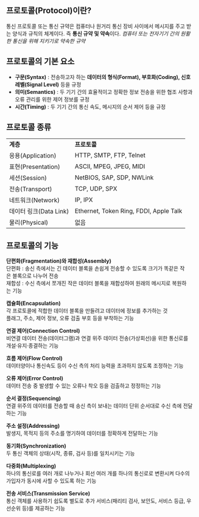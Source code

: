 ## **프로토콜(Protocol)이란?**

통신 프로토콜 또는 통신 규약은 컴퓨터나 원거리 통신 장비 사이에서 메시지를 주고 받는 양식과 규칙의 체계이다. 즉 **통신 규약 및 약속**이다.
*컴퓨터 또는 전자기기 간의 원활한 통신을 위해 지키기로 약속한 규약*

## **프로토콜의 기본 요소**

- **구문(Syntax)** : 전송하고자 하는 **데이터의 형식(Format), 부호화(Coding), 신호 레벨(Signal Level)** 등을 규정
- **의미(Semantics)** : 두 기기 간의 효율적이고 정확한 정보 전송을 위한 협조 사항과 오류 관리를 위한 제어 정보를 규정
- **시간(Timing)** : 두 기기 간의 통신 속도, 메시지의 순서 제어 등을 규정

## **프로토콜 종류**

|   |   |
|---|---|
|**계층**|**프로토콜**|
|응용(Application)|HTTP, SMTP, FTP, Telnet|
|표현(Presentation)|ASCII, MPEG, JPEG, MIDI|
|세션(Session)|NetBIOS, SAP, SDP, NWLink|
|전송(Transport)|TCP, UDP, SPX|
|네트워크(Network)|IP, IPX|
|데이터 링크(Data Link)|Ethernet, Token Ring, FDDI, Apple Talk|
|물리(Physical)|없음|

## **프로토콜의 기능**

**단편화(Fragmentation)와 재합성(Assembly)**  
단편화 : 송신 측에서는 긴 데이터 블록을 손쉽게 전송할 수 있도록 크기가 똑같은 작은 블록으로 나누어 전송  
재합성 : 수신 측에서 쪼개진 작은 데이터 블록을 재합성하여 원래의 메시지로 복원하는 기능

**캡슐화(Encapsulation)**  
각 프로토콜에 적합한 데이터 블록을 만들려고 데이터에 정보를 추가하는 것  
플래그, 주소, 제어 정보, 오류 검출 부호 등을 부착하는 기능

**연결 제어(Connection Control)**  
비연결 데이터 전송(데이터그램)과 연결 위주 데이터 전송(가상회선)을 위한 통신로를 개설·유지·종결하는 기능  
  
**흐름 제어(Flow Control)**  
데이터양이나 통신속도 등이 수신 측의 처리 능력을 초과하지 않도록 조정하는 기능  
  
**오류 제어(Error Control)**  
데이터 전송 중 발생할 수 있는 오류나 착오 등을 검출하고 정정하는 기능  
  
**순서 결정(Sequencing)**  
연결 위주의 데이터를 전송할 때 송신 측이 보내는 데이터 단위 순서대로 수신 측에 전달하는 기능

**주소 설정(Addressing)**  
발생지, 목적지 등의 주소를 명기하여 데이터를 정확하게 전달하는 기능  
  
**동기화(Synchronization)**  
두 통신 객체의 상태(시작, 종류, 검사 등)를 일치시키는 기능  
  
**다중화(Multiplexing)**  
하나의 통신로를 여러 개로 나누거나 회선 여러 개를 하나의 통신로로 변환시켜 다수의 가입자가 동시에 사할 수 있도록 하는 기능  
  
**전송 서비스(Transmission Service)**  
통신 객체를 사용하기 쉽도록 별도로 추가 서비스(패리티 검사, 보안도, 서비스 등급, 우선순위 등)를 제공하는 기능

